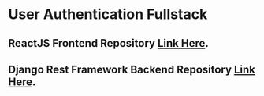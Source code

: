 # User Authentication Fullstack
## ReactJS Frontend Repository [Link Here](https://github.com/tejasgodse24/authentication_ReactJS).
## Django Rest Framework Backend Repository [Link Here](https://github.com/tejasgodse24/authentication_DRF_JWT).
